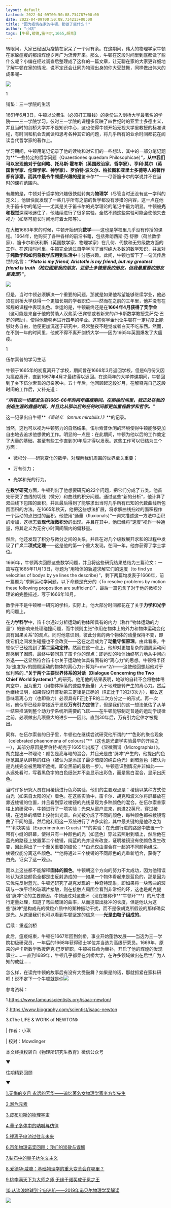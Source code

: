 ```yaml
---
layout: default
Lastmod: 2022-04-09T00:50:08.734787+00:00
date: 2022-04-09T00:50:08.734213+00:00
title: "因为疫情在家的牛顿，都做了些什么？"
author: "小琪"
tags: [牛顿,棱镜,笛卡尔,1665,胡克]
---
```


  

转眼间，大家已经因为疫情在家呆了一个月有余。在这期间，伟大的物理学家牛顿在家躲瘟疫的那段辉煌岁月广为流传开来。那么，牛顿在这段时间里到底都做了些什么呢？小编在经过调查后整理成了这样的一篇文章，让无聊在家的大家更详细地了解牛顿在家的情况，说不定还会让同为物理出身的你大受鼓舞，同样做出伟大的成果呢~  

![](https://images.weserv.nl/?url=https%3A//mmbiz.qpic.cn/mmbiz_jpg/Gtb6I3NgufPPJPYM2xOibILYchqBrz9rHBiaWr1icphRbrnOXSKBsFAQibphuLWcIEbVibd4jZGVYsP6bw4Tia1USEfA/640%3Fwx_fmt%3Djpeg)

1

  

  

铺垫：三一学院的生活

  

  

1661年6月3日，牛顿以公费生（必须打工赚钱）的身份进入剑桥大学最著名的学院——三一学院学习。彼时三一学院的课程多反映了四世纪时的亚里士多德主义，并且当时的剑桥大学并不是知识中心，这也使得牛顿开始无视大学里教授的标准课程，有时间和机会去阅读和思考各种其它的问题，将几乎所有的业余时间都花在阅读当代哲学家的著作上。

学习期间，牛顿用笔记记录了他的读物和对它们的一些想法，其中的一部分笔记题为**“一些特定的哲学问题（Quaestiones quaedam Philosophicae）”**，从中我们可以发现他对于伽利略、托马斯·霍布斯（英国政治家、哲学家）、亨利·莫尔（英国哲学家、伦理学家、神学家）、罗伯特·波义尔、柏拉图和亚里士多德等人的著作都有涉猎。而其中最令牛顿感兴趣的是**笛卡尔**——尽管笛卡尔的学说并不在当时的课程范围内。

有趣的是，牛顿对于哲学的兴趣很快就转向为**物理学**（尽管当时还没有这一学科的定义），他很快就发现了一些几乎所有之前的哲学都没有涉猎的内容，这一点在他关于笛卡尔的笔记——尤其是关于笛卡尔的光学理论的笔记中最为明显。牛顿被**光和视觉**深深地迷住了，他陆续进行了很多实验，全然不顾这些实验可能会使他失去视力（如尽可能长时间地盯着太阳等）。

在大概1663年末的时候，牛顿开始研究**数学**——这也是学校里几乎没有传授的课程。1664年，他购买了各种各样的前沿书籍，包括弗朗西斯·范·舒滕（荷兰数学家）、笛卡尔和沃利斯（英国数学家、物理学家）在几何、代数和无穷级数方面的工作。在这段时间里，牛顿完全通过自学学习了当时绝大多数的数学知识，并且对于**纯数学和如何将数学应用到生活中**十分感兴趣。此间，牛顿也留下了一句流传后世的名言：_**“Plato is my friend, Aristotle is my friend, but my greatest friend is truth（柏拉图是我的朋友，亚里士多德是我的朋友，但我最重要的朋友是真理）”**_。

![](https://images.weserv.nl/?url=https%3A//mmbiz.qpic.cn/mmbiz_png/Gtb6I3NgufPPJPYM2xOibILYchqBrz9rHp79OG1hMjHEuKlsxZ6zJiaEFNDuS511ZpvT2fex3bpHMx7wUVALA6oQ/640%3Fwx_fmt%3Dpng)

但是，当时牛顿必须解决一个重要的问题，那就是如果他希望能够继续学业，他必须在剑桥大学获得一个更加长期的学者职位——然而在之前的三年里，他并没有在常规的课程中表现出色。幸运的是，牛顿最终还是在**1664年4月获得了奖学金**（这可能是来自于他的赞助人汉弗莱·巴宾顿或者新来的卢卡斯数学教授艾萨克·巴罗的帮助），使得他能够再进行四年的学业。这笔奖学金也让牛顿在一定程度上能够财务自由，他便更加沉迷于研究中，经常整夜不睡觉或者白天不吃东西。然而，在不到一年的时间里，他就不得不离开剑桥大学——因为1665年英国爆发了大瘟疫。

1

  

  

伍尔索普的学习生活

  

  

牛顿于1665年的初夏离开了学校，期间曾在1666年3月返回学校，但是6月份又因为瘟疫离开，直到1667年4月才最终得以返回。在这两年的大学停课期间，牛顿回到了乡下伍尔索普的母亲家中。五十年后，他回顾起这段岁月，在解释完自己这段时间的工作后，又补充道：

**_“所有这一切都发生在1665-66年的两年瘟疫期间。_****_在那段时间里，我正处在我的创造生涯的鼎盛时期，并且比从那以后的任何时间都更加重视数学和哲学。_****_”_**

这一记录出自牛顿**_《奇迹年（annus mirabilis）》_**的记录。

当然，这也可以视为牛顿努力的自然结果，伍尔索普休闲的环境使得牛顿能够更加自由地去追求他想做的工作。明显的一点是：在此期间，牛顿为他以后的工作奠定了大量的基础，甚至有些工作直到30年后才得以发表。这些工作可以归结为三个方面：

*   微积分——研究变化的数学，对理解我们周围的世界至关重要；
    
*   万有引力；
    
*   光学和光的行为。
    

  

  

在**数学研究**方面，牛顿列出了他想要研究的22个问题，把它们分成了五类。他首先研究了曲线的切线（微分）和曲线的积分问题。通过这些“新的分析”，他计算了双曲线下包围的面积，并且最后得到了能够求出当时几乎所有已知的代数曲线所包围面积的方法。在1665年秋天，他把这些想法扩展，将求解曲线扫过的面积视作一个运动的点扫过的面积。他使用“通量（fluxionals）”一词来描述这一方法中面积的增加，这标志着**现代版微积分**的出现。并且在其中，他已经将“速度”视作一种通量，将其定义为无穷小时间间隔内的偏移量。

然后，他还发现了积分与微分之间的关系，并且在对几个级数展开求和的过程中发现了**广义二项式定理**——这是他的第一个重大发现。在同一年，他亦获得了学士学位。

1666年，牛顿两次回顾这些数学问题，并且将这些研究结果总结为三篇论文：一篇写在1665年11月13日，标题为“用物体的轨迹求解它们的速度（to find ye velocities of bodys by ye lines the describe）”，剩下两篇均发表于1666年，前一篇题为“求解运动学问题，以下命题是充分的（To resolve problems by motion these following proposition are sufficient）”，最后一篇包含了对于他的微积分理论的完整描述，写于1666年10月。

  

  

数学并不是牛顿唯一研究的学科，实际上，他大部分时间都花在了关于**力学和光学**的问题上。

在**力学科学**中，笛卡尔通过分析运动的物体所具有的内力（称作“物体运动的力量”）的影响来处理碰撞问题，而牛顿则主张“作用在物体上的外力和物体运动变化具有因果关系”的观点。同时他意识到，彼此分离的两个物体的动量保持不变，即使它们之间发生碰撞也不会改变——这在之后成为了**动量守恒原理**。由此看来，牛顿似乎已经找到了**第二运动定律**。然而在这一点上，他却对更加复杂的圆周运动问题感到了困惑，最终牛顿同意了笛卡尔的观点：即运动的物体始终努力地从中间向外退——这显然符合笛卡尔关于运动物体具有固有的“离心力”的思想。牛顿将半径为r速度为v的圆周运动的物体的离心力计算为F=mv^2/r——这使他回想起他对于伽利略的_**“关于两个主要世界体系的对话（Dialogue Concerning the Two Chief World Systems）”**_的研究。他用他的结果表明，地球的自转不会将物体甩向空中，因为重力（用物体掉落的速度来衡量）大于地球旋转产生的离心力。然后他继续证明，如果假设开普勒第三定律是正确的（R正比于T的2/3次方），那么这意味着离心力（也即重力）必须具有F正比于R的二次方分之一的形式。再一次地，他似乎已经非常接近于发现**万有引力定律**了，但是我们的这一想法低估了从单一结果推演到整个动力学系统所需要的飞跃——在牛顿能够制定普适的运动学规律之前，必须做出几项重大的进步——因此，直到30年后，万有引力定律才被提出。  

  

  

同样，在伍尔索普的日子里，牛顿也在继续尝试研究他所谓的**“色彩的聚合现象（celebrated phaenomena of colours）”**（这也是光谱学实验最早的开端之一），其部分原因是罗伯特·胡克于1665年出版了《显微图谱（Micrographia）》。胡克提出一种理论：颜色是亮与暗的混合，并且光是由“脉冲”产生的，他提出的色标范围是从鲜艳的红色（被认为是添加了最少暗度的纯白色光）到暗蓝色（被认为是光线完全被黑暗所遮掩，即全黑前的最后一步）。牛顿意识到情况并非如此——从远处看时，写着黑色字的白色纸张并不会显示出彩色，而是黑白混合，显示出灰色。  

当时许多研究人员在用棱镜进行色彩实验，他们的主要观点是：棱镜以某种方式使白光（如来自太阳的光）着色。在这些实验中，笛卡尔、胡克和波义尔将屏幕放在靠近棱镜的位置，并且看到穿过棱镜的光线呈现为多种颜色的混合。在伍尔索普家楼上的研究中，牛顿进行了一项实验：光束从窗户进来，前进22英尺，穿过棱镜，在远处的墙壁上投射出光谱。白光被分成了不同的颜色，每种颜色都被棱镜弯曲了不同的量。然后他利用这一系统进行了许多实验，其中最关键的是他称之为**“判决实验（Experimentum Crucis）”**的实验：在光谱行进的路途中放置一个带有小缝的屏幕，使得只有一种颜色的光（如蓝色）穿过去照射到墙上，然后他在蓝光的路径上放置第二个棱镜，纯蓝的光并没有改变，证明棱镜没有使颜色发生改变，因此得出了一个至关重要的结论：**白光仅由混合在一起的不同颜色组成，棱镜仅能分离这些颜色。**他将通过三个棱镜的不同颜色的光重新组合，获得了白光，证实了这一观点。

而以上这些都不能解释**固体的颜色**。牛顿朝这个方向的努力不太成功，因为他错误地认为这些颜色全都是由反射造成的——如果一个物体看起来是蓝色的，那是因为它优先反射蓝光。牛顿还研究了胡克发现的一种奇特现象，即如果将一块弯曲的玻璃与一块平坦的玻璃片接触，则在接触点周围会看到非常细的环，这也是胡克提倡“脉冲”论的主要原因。牛顿通过对这些环（现在被称作**“牛顿环”**）的尺寸进行定量处理，知道了弯曲玻璃的曲率，从而提取出脉冲的长度，但是他认为这些“脉冲”是构成光的微粒介质中的某种振动干扰，而不是像胡克所假设的那样确实是光。从这里我们也可以看到牛顿坚定的信念——**光是由粒子组成的**。

  

  

  

后续：重返剑桥

  

  

此后，瘟疫结束，牛顿在1667年回到剑桥，事业开始蓬勃发展——当选为三一学院初级研究员，一年后的1668年获得硕士学位并当选为高级研究员。1669年，原来的卢卡斯数学教授萨克·巴罗辞职，牛顿被任命为替补，开启了他的辉煌的发现事业……一直到1689年，牛顿几乎都呆在剑桥大学，在许多领域做出在后世广为人知的成就......

怎么样，在读完牛顿的故事后有没有大受鼓舞？如果是的话，那就抓紧在家科研吧！说不定下一个牛顿就是你![](https://images.weserv.nl/?url=https%3A//mmbiz.qpic.cn/mmbiz_png/Gtb6I3NgufPPJPYM2xOibILYchqBrz9rH5icQmINSrWlwiacHUlLnZnHuD8nyMZjHAar4xNjRrL8gG6Z8cfxqJO7w/640%3Fwx_fmt%3Dpng)

  

  

  

参考资料：  

1.https://www.famousscientists.org/isaac-newton/

2.https://www.biography.com/scientist/isaac-newton

3.《The LIFE & WORK of NEWTON》

| 作者：小琪

| 校对：Mowdinger

本文经授权转自《物理所研究生教育》微信公众号

▼

往期精彩回顾

▼

[1.](https://mp.weixin.qq.com/s?__biz=MjM5NjYwNzM1Ng==&mid=2651596604&idx=1&sn=9cdaf01765739f16d7ce33168ffff7c4&chksm=bd1e232f8a69aa39818067882c9713dce93588e84718385eeb5b6d61ffef69dede696c81b979&token=287170344&lang=zh_CN&scene=21#wechat_redirect)[无悔的岁月 永远的芳华——追忆著名女物理学家李方华先生](https://mp.weixin.qq.com/s?__biz=MjM5NjYwNzM1Ng==&mid=2651598766&idx=1&sn=268d7f3755ec746f95a82c36511b6dd3&chksm=bd1e2bbd8a69a2ab75182eab051e3673d524ba2fd12b163f482645d0d3effcab6adbf7469a5f&token=2008971344&lang=zh_CN&scene=21#wechat_redirect)

[2.](https://mp.weixin.qq.com/s?__biz=MjM5NjYwNzM1Ng==&mid=2651596604&idx=1&sn=9cdaf01765739f16d7ce33168ffff7c4&chksm=bd1e232f8a69aa39818067882c9713dce93588e84718385eeb5b6d61ffef69dede696c81b979&token=287170344&lang=zh_CN&scene=21#wechat_redirect)[濒危元素](http://mp.weixin.qq.com/s?__biz=MjM5NjYwNzM1Ng==&mid=2651598732&idx=1&sn=38588befd8197f795a186a6d5c75e454&chksm=bd1e2b9f8a69a28958a70a7f341d5abfac1416f143da2a456063d7dd69d7361c055b1cef72ce&scene=21#wechat_redirect)

[3.](https://mp.weixin.qq.com/s?__biz=MjM5NjYwNzM1Ng==&mid=2651596604&idx=1&sn=9cdaf01765739f16d7ce33168ffff7c4&chksm=bd1e232f8a69aa39818067882c9713dce93588e84718385eeb5b6d61ffef69dede696c81b979&token=287170344&lang=zh_CN&scene=21#wechat_redirect)[皮布尔斯的物理宇宙](http://mp.weixin.qq.com/s?__biz=MjM5NjYwNzM1Ng==&mid=2651598698&idx=1&sn=136bf40c5eeea804a94115d98d16a455&chksm=bd1e2b798a69a26f71328d063702773ac0c5765200d3830ad8929a30c65463e67f2c44feaabb&scene=21#wechat_redirect)

[4.](https://mp.weixin.qq.com/s?__biz=MjM5NjYwNzM1Ng==&mid=2651596604&idx=1&sn=9cdaf01765739f16d7ce33168ffff7c4&chksm=bd1e232f8a69aa39818067882c9713dce93588e84718385eeb5b6d61ffef69dede696c81b979&token=287170344&lang=zh_CN&scene=21#wechat_redirect)[量子多体中的呐喊与彷徨](http://mp.weixin.qq.com/s?__biz=MjM5NjYwNzM1Ng==&mid=2651598691&idx=1&sn=c8809e97ef248b7b11ca9475b96a4c5b&chksm=bd1e2b708a69a266b97b36ce36d3dc557e8021d8b931389f22afdc1bf5c027513a3f44b70ebb&scene=21#wechat_redirect)

[5.](https://mp.weixin.qq.com/s?__biz=MjM5NjYwNzM1Ng==&mid=2651596604&idx=1&sn=9cdaf01765739f16d7ce33168ffff7c4&chksm=bd1e232f8a69aa39818067882c9713dce93588e84718385eeb5b6d61ffef69dede696c81b979&token=287170344&lang=zh_CN&scene=21#wechat_redirect)[锂离子电池过往与未来](http://mp.weixin.qq.com/s?__biz=MjM5NjYwNzM1Ng==&mid=2651598672&idx=1&sn=ea699f8e83e7e8c77e885305ca7add8b&chksm=bd1e2b438a69a25582ede708fa18a31986b2f94c25446ded57b3f8015bea445fef882b6613d5&scene=21#wechat_redirect)

[6.](https://mp.weixin.qq.com/s?__biz=MjM5NjYwNzM1Ng==&mid=2651596604&idx=1&sn=9cdaf01765739f16d7ce33168ffff7c4&chksm=bd1e232f8a69aa39818067882c9713dce93588e84718385eeb5b6d61ffef69dede696c81b979&token=287170344&lang=zh_CN&scene=21#wechat_redirect)[百年物理诺奖回顾：](http://mp.weixin.qq.com/s?__biz=MjM5NjYwNzM1Ng==&mid=2651598590&idx=1&sn=5b938cecf1e8f573718d004e809d540c&chksm=bd1e2aed8a69a3fb858840094889f5bdc6dd7dacb00501d6fe483f003b0b0e61c3b29c6f1108&scene=21#wechat_redirect)[我们的崇敬与误解](http://mp.weixin.qq.com/s?__biz=MjM5NjYwNzM1Ng==&mid=2651598590&idx=1&sn=5b938cecf1e8f573718d004e809d540c&chksm=bd1e2aed8a69a3fb858840094889f5bdc6dd7dacb00501d6fe483f003b0b0e61c3b29c6f1108&scene=21#wechat_redirect)

[7.](https://mp.weixin.qq.com/s?__biz=MjM5NjYwNzM1Ng==&mid=2651596604&idx=1&sn=9cdaf01765739f16d7ce33168ffff7c4&chksm=bd1e232f8a69aa39818067882c9713dce93588e84718385eeb5b6d61ffef69dede696c81b979&token=287170344&lang=zh_CN&scene=21#wechat_redirect)[钻石中的量子达尔文主义](http://mp.weixin.qq.com/s?__biz=MjM5NjYwNzM1Ng==&mid=2651598769&idx=1&sn=cfb774d4a263f908073ab3a38ab252af&chksm=bd1e2ba28a69a2b4bfc79f137cdf78015953712b6d92687873055636ce4fc9c09faaad1b9066&scene=21#wechat_redirect)

[8.](https://mp.weixin.qq.com/s?__biz=MjM5NjYwNzM1Ng==&mid=2651596604&idx=1&sn=9cdaf01765739f16d7ce33168ffff7c4&chksm=bd1e232f8a69aa39818067882c9713dce93588e84718385eeb5b6d61ffef69dede696c81b979&token=287170344&lang=zh_CN&scene=21#wechat_redirect)[爱德华·威滕：基础物理学的重大变革会在哪里？](http://mp.weixin.qq.com/s?__biz=MjM5NjYwNzM1Ng==&mid=2651598551&idx=2&sn=51a391fc7efee26a38d6006018b83eb0&chksm=bd1e2ac48a69a3d272a7a479ed38f333e58695da3b99ba9f7895717ba3b3ed9e25994c8e4188&scene=21#wechat_redirect)

[9.](https://mp.weixin.qq.com/s?__biz=MjM5NjYwNzM1Ng==&mid=2651596604&idx=1&sn=9cdaf01765739f16d7ce33168ffff7c4&chksm=bd1e232f8a69aa39818067882c9713dce93588e84718385eeb5b6d61ffef69dede696c81b979&token=287170344&lang=zh_CN&scene=21#wechat_redirect)[桃李满天下为大师之师 无缘于诺奖成无冕之王](http://mp.weixin.qq.com/s?__biz=MjM5NjYwNzM1Ng==&mid=2651598541&idx=1&sn=02f9bacd5c2e3dbf20c4fba280a666bc&chksm=bd1e2ade8a69a3c823ec3ed7743b15a520b92e5fa0fb35763eaa63da229440dd14c536db9631&scene=21#wechat_redirect)

[10.](https://mp.weixin.qq.com/s?__biz=MjM5NjYwNzM1Ng==&mid=2651596604&idx=1&sn=9cdaf01765739f16d7ce33168ffff7c4&chksm=bd1e232f8a69aa39818067882c9713dce93588e84718385eeb5b6d61ffef69dede696c81b979&token=287170344&lang=zh_CN&scene=21#wechat_redirect)[从流浪地球到宇宙迷航——2019年诺贝尔物理学奖解读](http://mp.weixin.qq.com/s?__biz=MjM5NjYwNzM1Ng==&mid=2651598696&idx=1&sn=f3ee150484f00fa5351674fb3137d158&chksm=bd1e2b7b8a69a26dbd0bd1dace516eb8cafdd64a478ceb6c91985562bda311b005336d0b287f&scene=21#wechat_redirect)

![](https://images.weserv.nl/?url=https%3A//mmbiz.qpic.cn/mmbiz_jpg/5PzRuz5G8ianfEaK3oEcveWJgpJpJFtLJQLTRDJbOWwzTKmN60fj6or6hR8Xsp9ShQ9Ud4NjeAa2ZTAEwicYQiaRA/640%3Fwx_fmt%3Djpeg)

